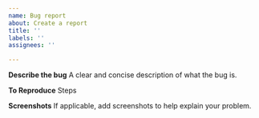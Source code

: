 ```yaml
---
name: Bug report
about: Create a report 
title: ''
labels: ''
assignees: ''

---
```


**Describe the bug**
A clear and concise description of what the bug is.

**To Reproduce**
Steps

**Screenshots**
If applicable, add screenshots to help explain your problem.

